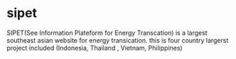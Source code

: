# sipet
SIPET(See Information Plateform for Energy Transcation) is a largest southeast asian website for energy transication. this is four country largerst project included (Indonesia, Thailand , Vietnam, Philippines)
